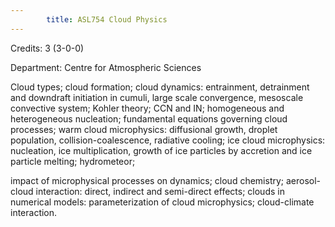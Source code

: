 ```yaml
---
        title: ASL754 Cloud Physics
---
```

Credits: 3 (3-0-0)

Department: Centre for Atmospheric Sciences

Cloud types; cloud formation; cloud dynamics: entrainment, detrainment and downdraft initiation in cumuli, large scale convergence, mesoscale convective system; Kohler theory; CCN and IN; homogeneous and heterogeneous nucleation; fundamental equations governing cloud processes; warm cloud microphysics: diffusional growth, droplet population, collision-coalescence, radiative cooling; ice cloud microphysics: nucleation, ice multiplication, growth of ice particles by accretion and ice particle melting; hydrometeor;

impact of microphysical processes on dynamics; cloud chemistry; aerosol-cloud interaction: direct, indirect and semi-direct effects; clouds in numerical models: parameterization of cloud microphysics; cloud-climate interaction.